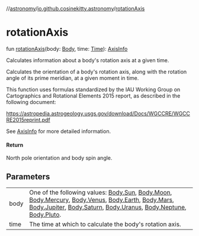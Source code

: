 //[astronomy](../../index.md)/[io.github.cosinekitty.astronomy](index.md)/[rotationAxis](rotation-axis.md)

# rotationAxis

fun [rotationAxis](rotation-axis.md)(body: [Body](-body/index.md), time: [Time](-time/index.md)): [AxisInfo](-axis-info/index.md)

Calculates information about a body's rotation axis at a given time.

Calculates the orientation of a body's rotation axis, along with the rotation angle of its prime meridian, at a given moment in time.

This function uses formulas standardized by the IAU Working Group on Cartographics and Rotational Elements 2015 report, as described in the following document:

https://astropedia.astrogeology.usgs.gov/download/Docs/WGCCRE/WGCCRE2015reprint.pdf

See [AxisInfo](-axis-info/index.md) for more detailed information.

#### Return

North pole orientation and body spin angle.

## Parameters

| | |
|---|---|
| body | One of the following values: [Body.Sun](-body/-sun/index.md), [Body.Moon](-body/-moon/index.md), [Body.Mercury](-body/-mercury/index.md), [Body.Venus](-body/-venus/index.md), [Body.Earth](-body/-earth/index.md), [Body.Mars](-body/-mars/index.md), [Body.Jupiter](-body/-jupiter/index.md), [Body.Saturn](-body/-saturn/index.md), [Body.Uranus](-body/-uranus/index.md), [Body.Neptune](-body/-neptune/index.md), [Body.Pluto](-body/-pluto/index.md). |
| time | The time at which to calculate the body's rotation axis. |

